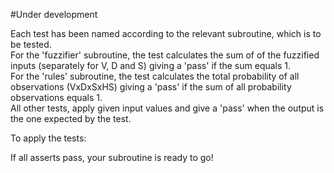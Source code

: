 #Under development

Each test has been named according to the relevant subroutine, which is to be tested.  
For the 'fuzzifier' subroutine, the test calculates the sum of of the fuzzified inputs (separately for V, D and S)  giving a 'pass' if the sum equals 1.  
For the 'rules' subroutine, the test calculates the total probability of all observations (VxDxSxHS) giving a 'pass' if the sum of all probability observations equals 1.  
All other tests, apply given input values and give a 'pass' when the output is the one expected by the test.

To apply the tests:



If all asserts pass, your subroutine is ready to go!
